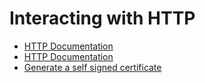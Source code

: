 # Interacting with HTTP

* [HTTP Documentation](https://nodejs.org/api/http.html)
* [HTTP Documentation](https://nodejs.org/api/https.html)
* [Generate a self signed certificate](https://docs.nodejitsu.com/articles/HTTP/servers/how-to-create-a-HTTPS-server/)
